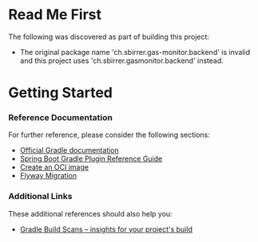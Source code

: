 # Read Me First
The following was discovered as part of building this project:

* The original package name 'ch.sbirrer.gas-monitor.backend' is invalid and this project uses 'ch.sbirrer.gasmonitor.backend' instead.

# Getting Started

### Reference Documentation
For further reference, please consider the following sections:

* [Official Gradle documentation](https://docs.gradle.org)
* [Spring Boot Gradle Plugin Reference Guide](https://docs.spring.io/spring-boot/docs/2.7.1/gradle-plugin/reference/html/)
* [Create an OCI image](https://docs.spring.io/spring-boot/docs/2.7.1/gradle-plugin/reference/html/#build-image)
* [Flyway Migration](https://docs.spring.io/spring-boot/docs/2.7.1/reference/htmlsingle/#howto.data-initialization.migration-tool.flyway)

### Additional Links
These additional references should also help you:

* [Gradle Build Scans – insights for your project's build](https://scans.gradle.com#gradle)

